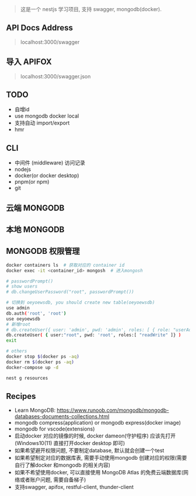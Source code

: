 > 这是一个 nestjs 学习项目, 支持 swagger, mongodb(docker).

## API Docs Address

> localhost:3000/swagger

## 导入 APIFOX

> localhost:3000/swagger.json

## TODO

* 自增id
* use mongodb docker local
* 支持自动 import/export
* hmr

## CLI

* 中间件 (middleware) 访问记录
* nodejs
* docker(or docker desktop)
* pnpm(or npm)
* git

## 云端 MONGODB

## 本地 MONGODB

## MONGODB 权限管理

```bash
docker containers ls  # 获取对应的 container id
docker exec -it <container_id> mongosh  # 进入mongosh

# passwordPrompt()
# show users
# db.changeUserPassword("root", passwordPrompt())

# 切换到 oeyoewsdb, you should create new table(oeyoewsdb)
use admin
db.auth('root', 'root')
use oeyoewsdb
# 新增root
# db.createUser({ user: 'admin', pwd: 'admin', roles: [ { role: "userAdminAnyDatabase", db: "admin" } ] });
db.createUser( { user:"root", pwd: 'root', roles:[ "readWrite" ]} )
exit

# others
docker stop $(docker ps -aq)
docker rm $(docker ps -aq)
docker-compose up -d

nest g resources
```


## Recipes

* Learn MongoDB: https://www.runoob.com/mongodb/mongodb-databases-documents-collections.html
* mongodb compress(application) or mongodb express(docker image)
* mongodb for vscode(extensions)
* 启动docker 对应的镜像的时候, docker dameon(守护程序) 应该先打开(Windows10(11) 直接打开docker desktop 即可)
* 如果希望避开权限问题, 不要制定database, 默认就会创建一个test
* 如果希望制定对应的数据库表, 需要手动使用mongodb 创建对应的权限(需要自行了解docker 和mongodb 的相关内容)
* 如果不希望使用docker, 可以直接使用 MongoDB Atlas 的免费云端数据库(网络或者账户问题, 需要自备梯子)
* 支持swagger, apifox, restful-client, thunder-client
